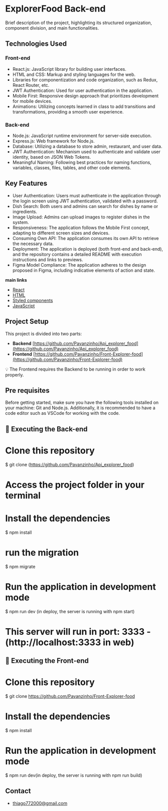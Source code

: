 # ExplorerFood Back-end

Brief description of the project, highlighting its structured organization, component division, and main functionalities.

## Technologies Used

### Front-end
- React.js: JavaScript library for building user interfaces.
- HTML and CSS: Markup and styling languages for the web.
- Libraries for componentization and code organization, such as Redux, React Router, etc.
- JWT Authentication: Used for user authentication in the application.
- Mobile First: Responsive design approach that prioritizes development for mobile devices.
- Animations: Utilizing concepts learned in class to add transitions and transformations, providing a smooth user experience.

### Back-end
- Node.js: JavaScript runtime environment for server-side execution.
- Express.js: Web framework for Node.js.
- Database: Utilizing a database to store admin, restaurant, and user data.
- JWT Authentication: Mechanism used to authenticate and validate user identity, based on JSON Web Tokens.
- Meaningful Naming: Following best practices for naming functions, variables, classes, files, tables, and other code elements.

## Key Features

- User Authentication: Users must authenticate in the application through the login screen using JWT authentication, validated with a password.
- Dish Search: Both users and admins can search for dishes by name or ingredients.
- Image Upload: Admins can upload images to register dishes in the system.
- Responsiveness: The application follows the Mobile First concept, adapting to different screen sizes and devices.
- Consuming Own API: The application consumes its own API to retrieve the necessary data.
- Deployment: The application is deployed (both front-end and back-end), and the repository contains a detailed README with execution instructions and links to previews.
- Figma Model Compliance: The application adheres to the design proposed in Figma, including indicative elements of action and state.

 **main links** 
- [React](https://react.dev/)
- [HTML](https://developer.mozilla.org/pt-BR/docs/Web/HTML)
- [Styled components](https://styled-components.com/)
- [JavaScript](https://developer.mozilla.org/pt-BR/docs/Web/JavaScript)

## Project Setup

This project is divided into two parts:

- **Backend** [https://github.com/Pavanzinho/Api_explorer_food](https://github.com/Pavanzinho/Api_explorer_food)
- **Frontend** [https://github.com/Pavanzinho/Front-Explorer-food](https://github.com/Pavanzinho/Front-Explorer-food)

💡 The Frontend requires the Backend to be running in order to work properly.

## Pre requisites
Before getting started, make sure you have the following tools installed on your machine: Git and Node.js. Additionally, it is recommended to have a code editor such as VSCode for working with the code.

## 🎲 Executing the Back-end

  # Clone this repository
  $ git clone (https://github.com/Pavanzinho/Api_explorer_food)
  
  # Access the project folder in your terminal
  
  # Install the dependencies
  $ npm install
  
  # run the migration 
  $ npm migrate
  
  # Run the application in development mode
  $ npm run dev (in deploy, the server is running with npm start)
  
  # This server will run in port: 3333 - (http://localhost:3333 in web)

## 🎲 Executing the Front-end

  # Clone this repository
  $ git clone https://github.com/Pavanzinho/Front-Explorer-food
  
  # Install the dependencies
  $ npm install
  
  # Run the application in development mode
  $ npm run dev(in deploy, the server is running with npm run build)


## Contact

- thiago772000@gmail.com
